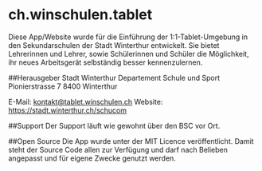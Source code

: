 # ch.winschulen.tablet

Diese App/Website wurde für die Einführung der 1:1-Tablet-Umgebung in den Sekundarschulen der Stadt Winterthur entwickelt. Sie bietet Lehrerinnen und Lehrer, sowie Schülerinnen und Schüler die Möglichkeit, ihr neues Arbeitsgerät selbständig besser kennenzulernen.

##Herausgeber
Stadt Winterthur
Departement Schule und Sport
Pionierstrasse 7
8400 Winterthur

E-Mail: kontakt@tablet.winschulen.ch
Website: https://stadt.winterthur.ch/schucom

##Support
Der Support läuft wie gewohnt über den BSC vor Ort.

##Open Source
Die App wurde unter der MIT Licence veröffentlicht. Damit steht der Source Code allen zur Verfügung und darf nach Belieben angepasst und für eigene Zwecke genutzt werden. 
